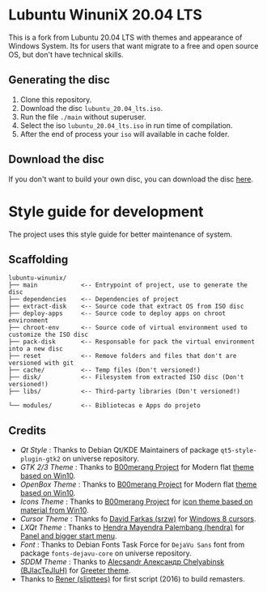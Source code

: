 # Lubuntu WinuniX 20.04 LTS

This is a fork from Lubuntu 20.04 LTS with themes and appearance of Windows System. Its for users that want migrate to a free and open source OS, but don't have technical skills.

## Generating the disc

1. Clone this repository.
2. Download the disc `lubuntu_20.04_lts.iso`.
3. Run the file `./main` without superuser.
4. Select the iso `lubuntu_20.04_lts.iso` in run time of compilation.
5. After the end of process your `iso` will available in cache folder.

## Download the disc

If you don't want to build your own disc, you can download the disc [here](#).

# Style guide for development

The project uses this style guide for better maintenance of system.

## Scaffolding

```
lubuntu-winunix/
├── main            <-- Entrypoint of project, use to generate the disc
├── dependencies    <-- Dependencies of project
├── extract-disk    <-- Source code that extract OS from ISO disc
├── deploy-apps     <-- Source code to deploy apps on chroot environment
├── chroot-env      <-- Source code of virtual environment used to customize the ISO disc
├── pack-disk       <-- Responsable for pack the virtual environment into a new disc
├── reset           <-- Remove folders and files that don't are versioned with git
├── cache/          <-- Temp files (Don't versioned!)
├── disk/           <-- Filesystem from extracted ISO disc (Don't versioned!)
├── libs/           <-- Third-party libraries (Don't versioned!)

└── modules/        <-- Bibliotecas e Apps do projeto
```

## Credits

- *Qt Style* : Thanks to Debian Qt/KDE Maintainers of package `qt5-style-plugin-gtk2` on universe repository.
- *GTK 2/3 Theme* : Thanks to [B00merang Project](https://b00merang.weebly.com/windows-10.html) for Modern flat [theme based on Win10](https://github.com/winunix/lubuntu-win10-theme).
- *OpenBox Theme* : Thanks to [B00merang Project](https://b00merang.weebly.com/windows-10.html) for Modern flat [theme based on Win10](https://github.com/winunix/lubuntu-win10-theme).
- *Icons Theme* : Thanks to [B00merang Project](https://b00merang.weebly.com/icons.html) for [icon theme based on material from Win10](https://github.com/winunix/lubuntu-win10-icon-theme).
- *Cursor Theme* : Thanks fo [David Farkas (srzw)](https://www.gnome-look.org/p/999870/) for [Windows 8 cursors](https://github.com/winunix/lubuntu-win8-cursor-theme).
- *LXQt Theme* : Thanks to [Hendra Mayendra Palembang (hendra)](https://www.pling.com/p/1319223/) for [Panel and bigger start menu](https://github.com/winunix/lubuntu-win10-qt-theme).
- *Font* : Thanks to Debian Fonts Task Force for `DejaVu Sans` font from package `fonts-dejavu-core` on universe repository.
- *SDDM Theme* : Thanks to [Alecsandr Александр  Chelyabinsk (BJIacTeJIuH)](https://store.kde.org/p/1250769/) for [Greeter theme](https://github.com/winunix/sddm-theme-win10).
- Thanks to [Rener (slipttees)](https://github.com/slipttee) for first script (2016) to build remasters.